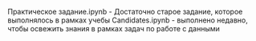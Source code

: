 Практическое задание.ipynb - Достаточно старое задание, которое выполнялось в рамках учебы
Candidates.ipynb - выполнено недавно, чтобы освежить знания в рамках задач по работе с данными

